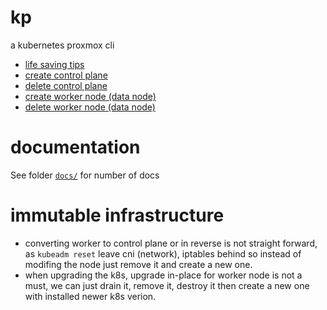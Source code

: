 # kp

a kubernetes proxmox cli

- [life saving tips](./docs/life-saving.md)
- [create control plane](./docs/create-control-plane.md)
- [delete control plane](./docs/delete-control-plane.md)
- [create worker node (data node)](./docs/create-worker-node.md)
- [delete worker node (data node)](./docs/delete-worker-node.md)

# documentation

See folder [`docs/`](docs/) for number of docs

# immutable infrastructure

- converting worker to control plane or in reverse is not straight forward, as `kubeadm reset` leave cni (network), iptables behind so instead of modifing the node just remove it and create a new one.
- when upgrading the k8s, upgrade in-place for worker node is not a must, we can just drain it, remove it, destroy it then create a new one with installed newer k8s verion.
